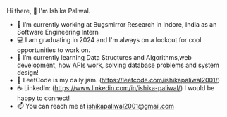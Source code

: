 Hi there, 👋  I'm Ishika Paliwal. 

- 🔭 I’m currently working at Bugsmirror Research in Indore, India as an Software Engineering Intern
- 💻 I am graduating in 2024 and I'm always on a lookout for cool opportunities to work on.
- 🌱 I’m currently learning Data Structures and Algorithms,web development, how APIs work, solving database problems and system design!
- 🍇 LeetCode is my daily jam. (https://leetcode.com/ishikapaliwal2001/)
- ☕ LinkedIn: (https://www.linkedin.com/in/ishika-paliwal/) I would be happy to connect!
- 📫 You can reach me at ishikapaliwal2001@gmail.com

